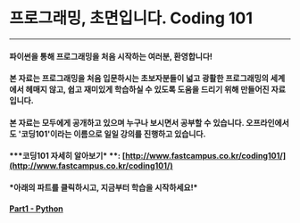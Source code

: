 # 프로그래밍, 초면입니다. Coding 101

---

#### 파이썬을 통해 프로그래밍을 처음 시작하는 여러분, 환영합니다!

#### 본 자료는 프로그래밍을 처음 입문하시는 초보자분들이 넓고 광활한 프로그래밍의 세계에서 헤매지 않고, 쉽고 재미있게 학습하실 수 있도록 도움을 드리기 위해 만들어진 자료입니다.

#### 본 자료는 모두에게 공개하고 있으며 누구나 보시면서 공부할 수 있습니다. 오프라인에서도 '코딩101'이라는 이름으로 일일 강의를 진행하고 있습니다.

#### \***코딩101 자세히 알아보기\* **: [http://www.fastcampus.co.kr/coding101/](http://www.fastcampus.co.kr/coding101/)

####  

#### **\*아래의 파트를 클릭하시고, 지금부터 학습을 시작하세요!\***

#### [Part1 - Python](part1/README.md)



